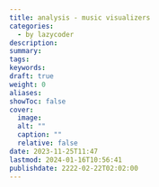 ```yaml
---
title: analysis - music visualizers
categories:
  - by lazycoder
description: 
summary: 
tags: 
keywords: 
draft: true
weight: 0
aliases: 
showToc: false
cover:
  image: 
  alt: ""
  caption: ""
  relative: false
date: 2023-11-25T11:47
lastmod: 2024-01-16T10:56:41
publishdate: 2222-02-22T02:02:00
---
```


